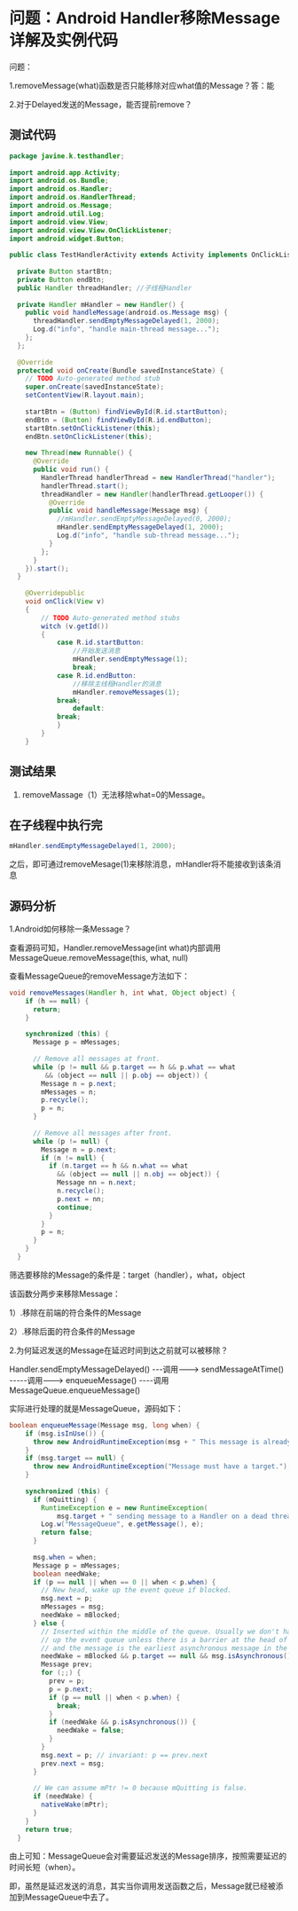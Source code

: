 # 问题：Android Handler移除Message详解及实例代码
问题：

1.removeMessage(what)函数是否只能移除对应what值的Message？答：能

2.对于Delayed发送的Message，能否提前remove？

## 测试代码

```java
package javine.k.testhandler; 
 
import android.app.Activity; 
import android.os.Bundle; 
import android.os.Handler; 
import android.os.HandlerThread; 
import android.os.Message; 
import android.util.Log; 
import android.view.View; 
import android.view.View.OnClickListener; 
import android.widget.Button; 
 
public class TestHandlerActivity extends Activity implements OnClickListener { 
 
  private Button startBtn; 
  private Button endBtn; 
  public Handler threadHandler; //子线程Handler 
 
  private Handler mHandler = new Handler() { 
    public void handleMessage(android.os.Message msg) { 
      threadHandler.sendEmptyMessageDelayed(1, 2000); 
      Log.d("info", "handle main-thread message..."); 
    }; 
  }; 
 
  @Override 
  protected void onCreate(Bundle savedInstanceState) { 
    // TODO Auto-generated method stub 
    super.onCreate(savedInstanceState); 
    setContentView(R.layout.main); 
 
    startBtn = (Button) findViewById(R.id.startButton); 
    endBtn = (Button) findViewById(R.id.endButton); 
    startBtn.setOnClickListener(this); 
    endBtn.setOnClickListener(this); 
 
    new Thread(new Runnable() { 
      @Override 
      public void run() { 
        HandlerThread handlerThread = new HandlerThread("handler"); 
        handlerThread.start(); 
        threadHandler = new Handler(handlerThread.getLooper()) { 
          @Override 
          public void handleMessage(Message msg) { 
            //mHandler.sendEmptyMessageDelayed(0, 2000);
			mHandler.sendEmptyMessageDelayed(1, 2000); 
			Log.d("info", "handle sub-thread message...");
          }
        };
      }
    }).start();
  }
    
    @Overridepublic 
    void onClick(View v) 
	{
        // TODO Auto-generated method stubs
        witch (v.getId()) 
        {
            case R.id.startButton: 
				//开始发送消息
         		mHandler.sendEmptyMessage(1);
         		break;
         	case R.id.endButton:
				//移除主线程Handler的消息
            	mHandler.removeMessages(1);
            break;
            	default:
            break;
            }
        }
	}
```

## 测试结果

1. removeMassage（1）无法移除what=0的Message。



## 在子线程中执行完

```java
mHandler.sendEmptyMessageDelayed(1, 2000); 
```

 之后，即可通过removeMesage(1)来移除消息，mHandler将不能接收到该条消息

## **源码分析**

1.Android如何移除一条Message？

查看源码可知，Handler.removeMessage(int what)内部调用MessageQueue.removeMessage(this, what, null)

查看MessageQueue的removeMessage方法如下：

```java
void removeMessages(Handler h, int what, Object object) { 
    if (h == null) { 
      return; 
    } 
 
    synchronized (this) { 
      Message p = mMessages; 
 
      // Remove all messages at front. 
      while (p != null && p.target == h && p.what == what 
         && (object == null || p.obj == object)) { 
        Message n = p.next; 
        mMessages = n; 
        p.recycle(); 
        p = n; 
      } 
 
      // Remove all messages after front. 
      while (p != null) { 
        Message n = p.next; 
        if (n != null) { 
          if (n.target == h && n.what == what 
            && (object == null || n.obj == object)) { 
            Message nn = n.next; 
            n.recycle(); 
            p.next = nn; 
            continue; 
          } 
        } 
        p = n; 
      } 
    } 
  } 
```

筛选要移除的Message的条件是：target（handler），what，object

该函数分两步来移除Message：

1）.移除在前端的符合条件的Message

2）.移除后面的符合条件的Message

2.为何延迟发送的Message在延迟时间到达之前就可以被移除？

Handler.sendEmptyMessageDelayed() ---调用---> sendMessageAtTime() -----调用---> enqueueMessage() ----调用MessageQueue.enqueueMessage()

实际进行处理的就是MessageQueue，源码如下：

```java
boolean enqueueMessage(Message msg, long when) { 
    if (msg.isInUse()) { 
      throw new AndroidRuntimeException(msg + " This message is already in use."); 
    } 
    if (msg.target == null) { 
      throw new AndroidRuntimeException("Message must have a target."); 
    } 
 
    synchronized (this) { 
      if (mQuitting) { 
        RuntimeException e = new RuntimeException( 
            msg.target + " sending message to a Handler on a dead thread"); 
        Log.w("MessageQueue", e.getMessage(), e); 
        return false; 
      } 
 
      msg.when = when; 
      Message p = mMessages; 
      boolean needWake; 
      if (p == null || when == 0 || when < p.when) { 
        // New head, wake up the event queue if blocked. 
        msg.next = p; 
        mMessages = msg; 
        needWake = mBlocked; 
      } else { 
        // Inserted within the middle of the queue. Usually we don't have to wake 
        // up the event queue unless there is a barrier at the head of the queue 
        // and the message is the earliest asynchronous message in the queue. 
        needWake = mBlocked && p.target == null && msg.isAsynchronous(); 
        Message prev; 
        for (;;) { 
          prev = p; 
          p = p.next; 
          if (p == null || when < p.when) { 
            break; 
          } 
          if (needWake && p.isAsynchronous()) { 
            needWake = false; 
          } 
        } 
        msg.next = p; // invariant: p == prev.next 
        prev.next = msg; 
      } 
 
      // We can assume mPtr != 0 because mQuitting is false. 
      if (needWake) { 
        nativeWake(mPtr); 
      } 
    } 
    return true; 
  } 

```

由上可知：MessageQueue会对需要延迟发送的Message排序，按照需要延迟的时间长短（when）。

即，虽然是延迟发送的消息，其实当你调用发送函数之后，Message就已经被添加到MessageQueue中去了。